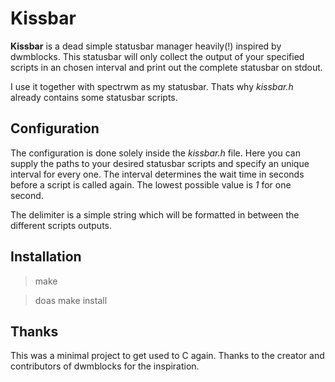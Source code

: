 # Kissbar
**Kissbar** is a dead simple statusbar manager heavily(!) inspired by dwmblocks.
This statusbar will only collect the output of your specified scripts in an chosen interval and print out the complete statusbar on stdout.

I use it together with spectrwm as my statusbar. Thats why *kissbar.h* already contains some statusbar scripts.

## Configuration
The configuration is done solely inside the *kissbar.h* file. Here you can supply the paths to your desired statusbar scripts and specify an unique interval for every one.
The interval determines the wait time in seconds before a script is called again. The lowest possible value is *1* for one second.

The delimiter is a simple string which will be formatted in between the different scripts outputs.

## Installation
> make

> doas make install

## Thanks
This was a minimal project to get used to C again. Thanks to the creator and contributors of dwmblocks for the inspiration.

